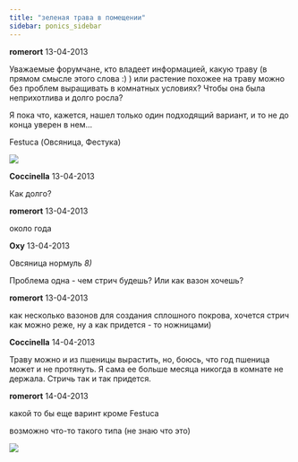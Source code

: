 ```yaml
---
title: "зеленая трава в помещении"
sidebar: ponics_sidebar
---
```


**romerort** 13-04-2013

Уважаемые форумчане, кто владеет информацией, какую траву (в прямом смысле этого слова :) ) или растение похожее на траву можно без проблем выращивать в комнатных условиях? Чтобы она была неприхотлива и долго росла?

Я пока что, кажется, нашел только один подходящий вариант, и то не до конца уверен в нем...

Festuca (Овсяница, Фестука)

![](http://s6.hostingkartinok.com/uploads/images/2013/04/2bf46abb2d5fccdaa87a19e168b2f78b.jpg)


**Coccinella** 13-04-2013

Как долго?


**romerort** 13-04-2013

около года


**Oxy** 13-04-2013

Овсяница нормуль *8)* 

Проблема одна - чем стрич будешь? Или как вазон хочешь?


**romerort** 13-04-2013

как несколько вазонов для создания сплошного покрова, хочется стрич как можно реже, ну а как придется - то ножницами)


**Coccinella** 14-04-2013

Траву можно и из пшеницы вырастить, но, боюсь, что год пшеница может и не протянуть. Я сама ее больше месяца никогда в комнате не держала. Стричь так и так придется.


**romerort** 14-04-2013

какой то бы еще варинт кроме Festuca

возможно что-то такого типа (не знаю что это)

![](http://s6.hostingkartinok.com/uploads/images/2013/04/f4ce3a8388e9eec012ed0bcf14bc0037.png)


